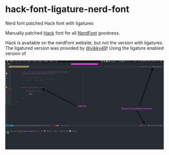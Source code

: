 # hack-font-ligature-nerd-font
Nerd font patched Hack font with ligatures

Manually patched [Hack](https://github.com/source-foundry/Hack) font for all
[NerdFont](https://nerdfonts.com/) goodness.

Hack is available on the nerdFont website, but not the version with ligatures.
The ligatured version was provided by
[@vikky49](https://github.com/vikky49/patchedFonts-Ligatures)!
Using the ligature enabled version of 

![capture](cap2.png)
